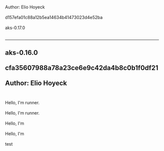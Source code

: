 Author: Elio Hoyeck <br></br>
d157efa01c88a12b5ea14634b41473023d4e52ba <br></br>
aks-0.17.0 <br></br>

-------------------------------------------------------------
aks-0.16.0 <br></br>
cfa35607988a78a23ce6e9c42da4b8c0b1f0df21 <br></br>
Author: Elio Hoyeck <br></br>
-------------------------------------------------------------
Hello, I'm runner. <br></br>
Hello, I'm runner. <br></br>
Hello, I'm <br></br>Hello, I'm <br></br> test